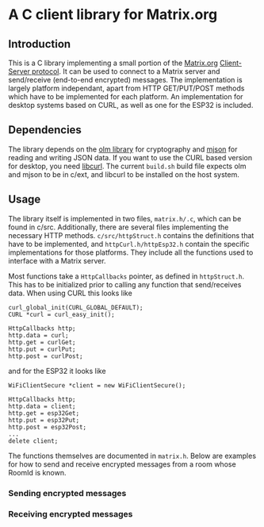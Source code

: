 # A C client library for Matrix.org

## Introduction

This is a C library implementing a small portion of the [Matrix.org](https://matrix.org) [Client-Server protocol](https://spec.matrix.org/latest/client-server-api/).
It can be used to connect to a Matrix server and send/receive (end-to-end encrypted) messages.
The implementation is largely platform independant, apart from HTTP GET/PUT/POST methods which have to be implemented for each platform.
An implementation for desktop systems based on CURL, as well as one for the ESP32 is included.

## Dependencies

The library depends on the [olm library](https://gitlab.matrix.org/matrix-org/olm/) for cryptography and [mjson](https://github.com/cesanta/mjson) for reading and writing JSON data.
If you want to use the CURL based version for desktop, you need [libcurl](https://curl.se/libcurl/).
The current `build.sh` build file expects olm and mjson to be in c/ext, and libcurl to be installed on the host system.

## Usage

The library itself is implemented in two files, `matrix.h/.c`, which can be found in c/src.
Additionally, there are several files implementing the necessary HTTP methods.
`c/src/httpStruct.h` contains the definitions that have to be implemented, and `httpCurl.h/httpEsp32.h` contain the specific implementations for those platforms.
They include all the functions used to interface with a Matrix server.

Most functions take a `HttpCallbacks` pointer, as defined in `httpStruct.h`.
This has to be initialized prior to calling any function that send/receives data.
When using CURL this looks like

```
curl_global_init(CURL_GLOBAL_DEFAULT);
CURL *curl = curl_easy_init();

HttpCallbacks http;
http.data = curl;
http.get = curlGet;
http.put = curlPut;
http.post = curlPost;
```

and for the ESP32 it looks like

```
WiFiClientSecure *client = new WiFiClientSecure();

HttpCallbacks http;
http.data = client;
http.get = esp32Get;
http.put = esp32Put;
http.post = esp32Post;
...
delete client;
```

The functions themselves are documented in `matrix.h`.
Below are examples for how to send and receive encrypted messages from a room whose RoomId is known.

### Sending encrypted messages



### Receiving encrypted messages


